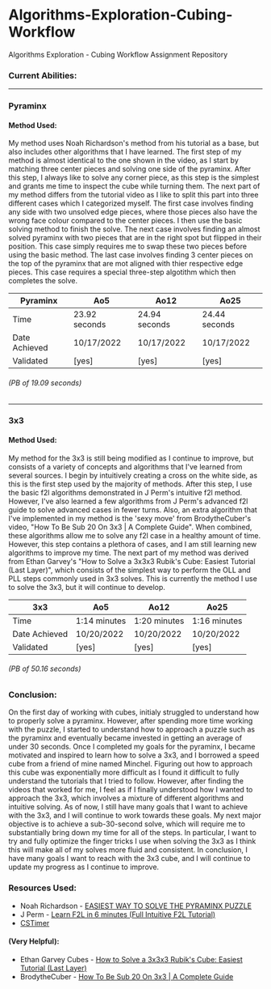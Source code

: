 # Algorithms-Exploration-Cubing-Workflow
Algorithms Exploration - Cubing Workflow Assignment Repository

### __Current Abilities:__

___________________________________________________________

### Pyraminx

#### Method Used:
My method uses Noah Richardson's method from his tutorial as a base, but also includes other algorithms that I have learned. The first step of my method is almost identical to the one shown in the video, as I start by matching three center pieces and solving one side of the pyraminx. After this step, I always like to solve any corner piece, as this step is the simplest and grants me time to inspect the cube while turning them. The next part of my method differs from the tutorial video as I like to split this part into three different cases which I categorized myself. The first case involves finding any side with two unsolved edge pieces, where those pieces also have the wrong face colour compared to the center pieces. I  then use the basic solving method to finish the solve. The next case involves finding an almost solved pyraminx with two pieces that are in the right spot but flipped in their position. This case simply requires me to swap these two pieces before using the basic method. The last case involves finding 3 center pieces on the top of the pyraminx that are mot aligned with thier respective edge pieces. This case requires a special three-step algotithm which then completes the solve.


|**Pyraminx**| Ao5 | Ao12 | Ao25 |
|---|-----|------|------|
|Time|23.92 seconds|24.94 seconds|24.44 seconds|
|Date Achieved|10/17/2022|10/17/2022|10/17/2022|
|Validated|[yes]|[yes]|[yes]|
###### (PB of 19.09 seconds)

___________________________________________________________

### 3x3

#### Method Used:
My method for the 3x3 is still being modified as I continue to improve, but consists of a variety of concepts and algorithms that I've learned from several sources. I begin by intuitively creating a cross on the white side, as this is the first step used by the majority of methods. After this step, I use the basic f2l algorithms demonstrated in J Perm's intuitive f2l method. However, I've also learned a few algorithms from J Perm's advanced f2l guide to solve advanced cases in fewer turns. Also, an extra algorithm that I've implemented in my method is the 'sexy move' from BrodytheCuber's video, "How To Be Sub 20 On 3x3 | A Complete Guide". When combined, these algorithms allow me to solve any f2l case in a healthy amount of time. However, this step contains a plethora of cases, and I am still learning new algorithms to improve my time. The next part of my method was derived from Ethan Garvey's "How to Solve a 3x3x3 Rubik's Cube: Easiest Tutorial (Last Layer)", which consists of the simplest way to perform the OLL and PLL steps commonly used in 3x3 solves. This is currently the method I use to solve the 3x3, but it will continue to develop.

|**3x3**| Ao5 | Ao12 | Ao25 |
|---|-----|------|------|
|Time|1:14 minutes|1:20 minutes|1:16 minutes|
|Date Achieved|10/20/2022|10/20/2022|10/20/2022|
|Validated|[yes]|[yes]|[yes]|
###### (PB of 50.16 seconds)

### __Conclusion:__
On the first day of working with cubes, initialy struggled to understand how to properly solve a pyraminx. However, after spending more time working with the puzzle, I started to understand how to approach a puzzle such as the pyraminx and eventually became invested in getting an average of under 30 seconds. Once I completed my goals for the pyraminx, I became motivated and inspired to learn how to solve a 3x3, and I borrowed a speed cube from a friend of mine named Minchel.  Figuring out how to approach this cube was exponentially more difficult as I found it difficult to fully understand the tutorials that I tried to follow. However, after finding the videos that worked for me, I feel as if I finally understood how I wanted to approach the 3x3, which involves a mixture of different algorithms and intuitive solving. As of now, I still have many goals that I want to achieve with the 3x3, and I will continue to work towards these goals. My next major objective is to achieve a sub-30-second solve, which will require me to substantially bring down my time for all of the steps. In particular, I want to try and fully optimize the finger tricks I use when solving the 3x3 as I think this will make all of my solves more fluid and consistent. In conclusion, I have many goals I want to reach with the 3x3 cube, and I will continue to update my progress as I continue to improve.


### __Resources Used:__
- Noah Richardson - [EASIEST WAY TO SOLVE THE PYRAMINX PUZZLE](https://www.youtube.com/watch?v=2H0FUvaaUsI)
- J Perm - [Learn F2L in 6 minutes (Full Intuitive F2L Tutorial)](https://youtu.be/Ar_Zit1VLG0)
- [CSTimer](https://cstimer.net/)

#### __(Very Helpful):__
- Ethan Garvey Cubes - [How to Solve a 3x3x3 Rubik's Cube: Easiest Tutorial (Last Layer)](https://youtu.be/vFWXkhPXPjo)
- BrodytheCuber - [How To Be Sub 20 On 3x3 | A Complete Guide](https://youtu.be/ufWMziRz1O8)
